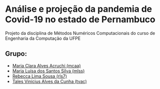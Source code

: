 # Análise e projeção da pandemia de Covid-19 no estado de Pernambuco
Projeto da disciplina de Métodos Numéricos Computacionais do curso de Engenharia da Computação da UFPE

## Grupo:
* [Maria Clara Alves Acruchi (mcaa)](https://github.com/acrucha)
* [Maria Luísa dos Santos Silva (mlss)](https://github.com/mluisass)
* [Rebecca Lima Sousa (rls7)](https://github.com/becca-ls)
* [Tales Vinícius Alves da Cunha (tvac)](https://github.com/Miletinho)
